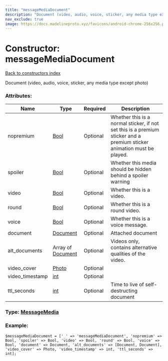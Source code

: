 ```yaml
---
title: "messageMediaDocument"
description: "Document (video, audio, voice, sticker, any media type except photo)"
nav_exclude: true
image: https://docs.madelineproto.xyz/favicons/android-chrome-256x256.png
---
```

# Constructor: messageMediaDocument  
[Back to constructors index](/API_docs/constructors/index.html)



Document (video, audio, voice, sticker, any media type except photo)

### Attributes:

| Name     |    Type       | Required | Description |
|----------|---------------|----------|-------------|
|nopremium|[Bool](/API_docs/types/Bool.html) | Optional|Whether this is a normal sticker, if not set this is a premium sticker and a premium sticker animation must be played.|
|spoiler|[Bool](/API_docs/types/Bool.html) | Optional|Whether this media should be hidden behind a spoiler warning|
|video|[Bool](/API_docs/types/Bool.html) | Optional|Whether this is a video.|
|round|[Bool](/API_docs/types/Bool.html) | Optional|Whether this is a round video.|
|voice|[Bool](/API_docs/types/Bool.html) | Optional|Whether this is a voice message.|
|document|[Document](/API_docs/types/Document.html) | Optional|Attached document|
|alt\_documents|Array of [Document](/API_docs/types/Document.html) | Optional|Videos only, contains alternative qualities of the video.|
|video\_cover|[Photo](/API_docs/types/Photo.html) | Optional|
|video\_timestamp|[int](/API_docs/types/int.html) | Optional|
|ttl\_seconds|[int](/API_docs/types/int.html) | Optional|Time to live of self-destructing document|



### Type: [MessageMedia](/API_docs/types/MessageMedia.html)


### Example:

```
$messageMediaDocument = ['_' => 'messageMediaDocument', 'nopremium' => Bool, 'spoiler' => Bool, 'video' => Bool, 'round' => Bool, 'voice' => Bool, 'document' => Document, 'alt_documents' => [Document, Document], 'video_cover' => Photo, 'video_timestamp' => int, 'ttl_seconds' => int];
```  
